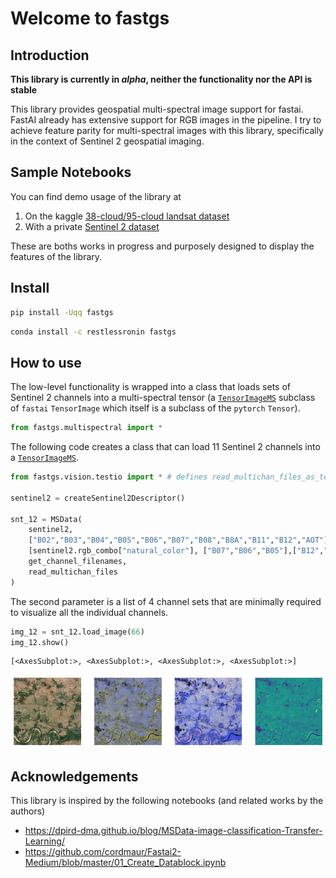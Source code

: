 Welcome to fastgs
================

<!-- WARNING: THIS FILE WAS AUTOGENERATED! DO NOT EDIT! -->

## Introduction

**This library is currently in *alpha*, neither the functionality nor
the API is stable**

This library provides geospatial multi-spectral image support for
fastai. FastAI already has extensive support for RGB images in the
pipeline. I try to achieve feature parity for multi-spectral images with
this library, specifically in the context of Sentinel 2 geospatial
imaging.

## Sample Notebooks

You can find demo usage of the library at

1.  On the kaggle [38-cloud/95-cloud landsat
    dataset](https://www.kaggle.com/code/restlessronin/fastgs-cloud-segmentation/)
2.  With a private [Sentinel 2
    dataset](https://www.kaggle.com/code/restlessronin/ld-2-trn-base)

These are boths works in progress and purposely designed to display the
features of the library.

## Install

``` sh
pip install -Uqq fastgs
```

``` sh
conda install -c restlessronin fastgs
```

## How to use

The low-level functionality is wrapped into a class that loads sets of
Sentinel 2 channels into a multi-spectral tensor (a
[`TensorImageMS`](https://restlessronin.github.io/fastgs/vision.core.html#tensorimagems)
subclass of `fastai` `TensorImage` which itself is a subclass of the
`pytorch` `Tensor`).

``` python
from fastgs.multispectral import *
```

The following code creates a class that can load 11 Sentinel 2 channels
into a
[`TensorImageMS`](https://restlessronin.github.io/fastgs/vision.core.html#tensorimagems).

``` python
from fastgs.vision.testio import * # defines read_multichan_files_as_tensor

sentinel2 = createSentinel2Descriptor()

snt_12 = MSData(
    sentinel2,
    ["B02","B03","B04","B05","B06","B07","B08","B8A","B11","B12","AOT"],
    [sentinel2.rgb_combo["natural_color"], ["B07","B06","B05"],["B12","B11","B8A"],["B08"]],
    get_channel_filenames,
    read_multichan_files
)
```

The second parameter is a list of 4 channel sets that are minimally
required to visualize all the individual channels.

``` python
img_12 = snt_12.load_image(66)
img_12.show()
```

    [<AxesSubplot:>, <AxesSubplot:>, <AxesSubplot:>, <AxesSubplot:>]

![](index_files/figure-gfm/cell-4-output-2.png)

## Acknowledgements

This library is inspired by the following notebooks (and related works
by the authors)

- https://dpird-dma.github.io/blog/MSData-image-classification-Transfer-Learning/
- https://github.com/cordmaur/Fastai2-Medium/blob/master/01_Create_Datablock.ipynb
